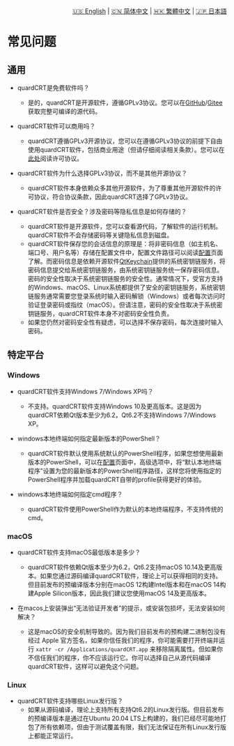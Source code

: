 <div style="text-align: right"><a href="../../en/latest/faq.html">🇺🇸 English</a> | <a href="../../zh-cn/latest/faq.html">🇨🇳 简体中文</a> | <a href="../../zh-tw/latest/faq.html">🇭🇰 繁體中文</a> | <a href="../../ja/latest/faq.html">🇯🇵 日本語</a></div>

# 常见问题

## 通用

- quardCRT是免费软件吗？
    - 是的，quardCRT是开源软件，遵循GPLv3协议。您可以在[GitHub](https://github.com/QQxiaoming/quardCRT)/[Gitee](https://gitee.com/QQxiaoming/quardCRT)获取完整可编译的源代码。

- quardCRT软件可以商用吗？
    - quardCRT遵循GPLv3开源协议，您可以在遵循GPLv3协议的前提下自由使用quardCRT软件，包括商业用途（但请仔细阅读相关条款）。您可以在[此处](./license.md)阅读许可协议。

- quardCRT软件为什么选择GPLv3协议，而不是其他开源协议？
    - quardCRT软件本身依赖众多其他开源软件，为了尊重其他开源软件的许可协议，符合协议条款，因此quardCRT选择了GPLv3协议。

- quardCRT软件是否安全？涉及密码等隐私信息是如何存储的？
    - quardCRT软件是开源软件，您可以查看源代码，了解软件的运行机制。quardCRT软件不会存储密码等关键隐私信息到磁盘。
    - quardCRT软件保存您的会话信息的原理是：将非密码信息（如主机名、端口号、用户名等）存储在配置文件中，配置文件路径可以阅读[配置](./configuration.md)页面了解。而密码信息是依赖开源软件[QtKeychain](https://github.com/frankosterfeld/qtkeychain)提供的系统密钥链服务，将密码信息提交给系统密钥链服务，由系统密钥链服务统一保存密码信息。密码的安全性取决于系统密钥链服务的安全性。通常情况下，受官方支持的Windows、macOS、Linux系统都提供了安全的密钥链服务，系统密钥链服务通常需要您登录系统时输入密码解锁（Windows）或者每次访问时验证登录密码或指纹（macOS）。但请注意，密码的安全性取决于系统密钥链服务，quardCRT软件本身不对密码安全性负责。
    - 如果您仍然对密码安全性有疑虑，可以选择不保存密码，每次连接时输入密码。

## 特定平台

### Windows

- quardCRT软件支持Windows 7/Windows XP吗？
    - 不支持。quardCRT软件支持Windows 10及更高版本。这是因为quardCRT依赖Qt版本至少为6.2，Qt6.2不支持Windows 7/Windows XP。

- windows本地终端如何指定最新版本的PowerShell？
    - quardCRT软件默认使用系统默认的PowerShell程序，如果您想使用最新版本的PowerShell，可以在[配置](./configuration.md)页面中，高级选项中，将“默认本地终端程序”设置为您的最新版本的PowerShell程序路径，这样您将使用指定的PowerShell程序并加载quardCRT自带的profile获得更好的体验。

- windows本地终端如何指定cmd程序？
    - quardCRT软件使用PowerShell作为默认的本地终端程序，不支持传统的cmd。

### macOS

- quardCRT软件支持macOS最低版本是多少？
    - quardCRT软件依赖Qt版本至少为6.2，Qt6.2支持macOS 10.14及更高版本。如果您通过源码编译quardCRT软件，理论上可以获得相同的支持。但目前发布的预编译版本分别在macOS 12构建Intel版本和在macOS 14构建Apple Silicon版本，因此我们建议您使用macOS 14及更高版本。

- 在macos上安装弹出“无法验证开发者”的提示，或安装包损坏，无法安装如何解决？
    - 这是macOS的安全机制导致的。因为我们目前发布的预构建二进制包没有经过 Apple 官方签名，如果你信任我们的程序，你可能需要打开终端并运行 `xattr -cr /Applications/quardCRT.app` 来移除隔离属性。但如果你不信任我们的程序，你不应该运行它。你可以选择自己从源代码编译quardCRT软件，这样可以避免这个问题。

### Linux

- quardCRT软件支持哪些Linux发行版？
    - 如果从源码编译，理论上支持所有支持Qt6.2的Linux发行版。但目前发布的预编译版本是通过在Ubuntu 20.04 LTS上构建的，我们已经尽可能地打包了所有依赖项，但由于测试覆盖有限，我们无法保证在所有Linux发行版上都能正常运行。
